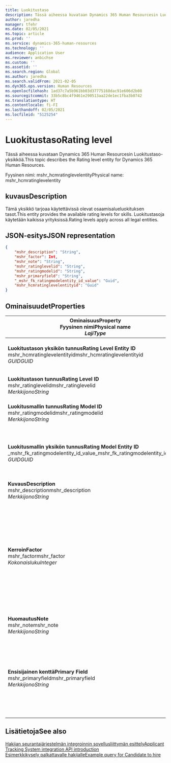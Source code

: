 ```yaml
---
title: Luokitustaso
description: Tässä aiheessa kuvataan Dynamics 365 Human Resourcesin Luokitustaso-yksikköä.
author: jaredha
manager: tfehr
ms.date: 02/05/2021
ms.topic: article
ms.prod: ''
ms.service: dynamics-365-human-resources
ms.technology: ''
audience: Application User
ms.reviewer: anbichse
ms.custom: ''
ms.assetid: ''
ms.search.region: Global
ms.author: jaredha
ms.search.validFrom: 2021-02-05
ms.dyn365.ops.version: Human Resources
ms.openlocfilehash: 1ad37c7a5b961bb03d37775168dac91e606d2b08
ms.sourcegitcommit: 33b5c8bc4f9461e290513aa22de1ec1fba3b0742
ms.translationtype: HT
ms.contentlocale: fi-FI
ms.lasthandoff: 02/05/2021
ms.locfileid: "5125254"
---
```

# <a name="rating-level"></a><span data-ttu-id="e7bd2-103">Luokitustaso</span><span class="sxs-lookup"><span data-stu-id="e7bd2-103">Rating level</span></span>

<span data-ttu-id="e7bd2-104">Tässä aiheessa kuvataan Dynamics 365 Human Resourcesin Luokitustaso-yksikköä.</span><span class="sxs-lookup"><span data-stu-id="e7bd2-104">This topic describes the Rating level entity for Dynamics 365 Human Resources.</span></span>

<span data-ttu-id="e7bd2-105">Fyysinen nimi: mshr_hcmratinglevelentity</span><span class="sxs-lookup"><span data-stu-id="e7bd2-105">Physical name: mshr_hcmratinglevelentity</span></span>

## <a name="description"></a><span data-ttu-id="e7bd2-106">kuvaus</span><span class="sxs-lookup"><span data-stu-id="e7bd2-106">Description</span></span>

<span data-ttu-id="e7bd2-107">Tämä yksikkö tarjoaa käytettävissä olevat osaamisalueluokituksen tasot.</span><span class="sxs-lookup"><span data-stu-id="e7bd2-107">This entity provides the available rating levels for skills.</span></span> <span data-ttu-id="e7bd2-108">Luokitustasoja käytetään kaikissa yrityksissä.</span><span class="sxs-lookup"><span data-stu-id="e7bd2-108">Rating levels apply across all legal entities.</span></span>

## <a name="json-representation"></a><span data-ttu-id="e7bd2-109">JSON-esitys</span><span class="sxs-lookup"><span data-stu-id="e7bd2-109">JSON representation</span></span>

```json
{
    "mshr_description": "String",
    "mshr_factor": Int,
    "mshr_note": "String",
    "mshr_ratinglevelid": "String",
    "mshr_ratingmodelid": "String",
    "mshr_primaryfield": "String",
    "_mshr_fk_ratingmodelentity_id_value": "Guid",
    "mshr_hcmratinglevelentityid": "Guid"
}
```

## <a name="properties"></a><span data-ttu-id="e7bd2-110">Ominaisuudet</span><span class="sxs-lookup"><span data-stu-id="e7bd2-110">Properties</span></span>

| <span data-ttu-id="e7bd2-111">Ominaisuus</span><span class="sxs-lookup"><span data-stu-id="e7bd2-111">Property</span></span><br><span data-ttu-id="e7bd2-112">**Fyysinen nimi**</span><span class="sxs-lookup"><span data-stu-id="e7bd2-112">**Physical name**</span></span><br><span data-ttu-id="e7bd2-113">**_Laji_**</span><span class="sxs-lookup"><span data-stu-id="e7bd2-113">**_Type_**</span></span> | <span data-ttu-id="e7bd2-114">Käytä</span><span class="sxs-lookup"><span data-stu-id="e7bd2-114">Use</span></span> | <span data-ttu-id="e7bd2-115">kuvaus</span><span class="sxs-lookup"><span data-stu-id="e7bd2-115">Description</span></span> |
| --- | --- | --- |
| <span data-ttu-id="e7bd2-116">**Luokitustason yksikön tunnus**</span><span class="sxs-lookup"><span data-stu-id="e7bd2-116">**Rating Level Entity ID**</span></span><br><span data-ttu-id="e7bd2-117">mshr_hcmratinglevelentityid</span><span class="sxs-lookup"><span data-stu-id="e7bd2-117">mshr_hcmratinglevelentityid</span></span><br><span data-ttu-id="e7bd2-118">*GUID*</span><span class="sxs-lookup"><span data-stu-id="e7bd2-118">*GUID*</span></span> | <span data-ttu-id="e7bd2-119">Vain luku</span><span class="sxs-lookup"><span data-stu-id="e7bd2-119">Read-only</span></span><br><span data-ttu-id="e7bd2-120">Vaadittu</span><span class="sxs-lookup"><span data-stu-id="e7bd2-120">Required</span></span><br><span data-ttu-id="e7bd2-121">Järjestelmän luoma</span><span class="sxs-lookup"><span data-stu-id="e7bd2-121">System-generated</span></span> | <span data-ttu-id="e7bd2-122">Järjestelmän luoma tason yksilöivä tunnus.</span><span class="sxs-lookup"><span data-stu-id="e7bd2-122">The system-generated unique identifier for the level.</span></span> |
| <span data-ttu-id="e7bd2-123">**Luokitustason tunnus**</span><span class="sxs-lookup"><span data-stu-id="e7bd2-123">**Rating Level ID**</span></span><br><span data-ttu-id="e7bd2-124">mshr_ratinglevelid</span><span class="sxs-lookup"><span data-stu-id="e7bd2-124">mshr_ratinglevelid</span></span><br><span data-ttu-id="e7bd2-125">*Merkkijono*</span><span class="sxs-lookup"><span data-stu-id="e7bd2-125">*String*</span></span> | <span data-ttu-id="e7bd2-126">Luku/Kirjoitus</span><span class="sxs-lookup"><span data-stu-id="e7bd2-126">Read/write</span></span><br><span data-ttu-id="e7bd2-127">Vaadittu</span><span class="sxs-lookup"><span data-stu-id="e7bd2-127">Required</span></span> | <span data-ttu-id="e7bd2-128">Käyttäjän luettava tason yksilöivä tunnus.</span><span class="sxs-lookup"><span data-stu-id="e7bd2-128">User-readable unique identifier for the level.</span></span> |
| <span data-ttu-id="e7bd2-129">**Luokitusmallin tunnus**</span><span class="sxs-lookup"><span data-stu-id="e7bd2-129">**Rating Model ID**</span></span><br><span data-ttu-id="e7bd2-130">mshr_ratingmodelid</span><span class="sxs-lookup"><span data-stu-id="e7bd2-130">mshr_ratingmodelid</span></span><br><span data-ttu-id="e7bd2-131">*Merkkijono*</span><span class="sxs-lookup"><span data-stu-id="e7bd2-131">*String*</span></span> | <span data-ttu-id="e7bd2-132">Luku/Kirjoitus</span><span class="sxs-lookup"><span data-stu-id="e7bd2-132">Read/write</span></span><br><span data-ttu-id="e7bd2-133">Vaadittu</span><span class="sxs-lookup"><span data-stu-id="e7bd2-133">Required</span></span> | <span data-ttu-id="e7bd2-134">Luokitusmalli, johon luokitustaso kuuluu.</span><span class="sxs-lookup"><span data-stu-id="e7bd2-134">The rating model to which the rating level belongs.</span></span> |
| <span data-ttu-id="e7bd2-135">**Luokitusmallin yksikön tunnus**</span><span class="sxs-lookup"><span data-stu-id="e7bd2-135">**Rating Model Entity ID**</span></span><br><span data-ttu-id="e7bd2-136">_mshr_fk_ratingmodelentity_id_value</span><span class="sxs-lookup"><span data-stu-id="e7bd2-136">_mshr_fk_ratingmodelentity_id_value</span></span><br><span data-ttu-id="e7bd2-137">*GUID*</span><span class="sxs-lookup"><span data-stu-id="e7bd2-137">*GUID*</span></span> | <span data-ttu-id="e7bd2-138">Vain luku</span><span class="sxs-lookup"><span data-stu-id="e7bd2-138">Read-only</span></span><br><span data-ttu-id="e7bd2-139">Vaadittu</span><span class="sxs-lookup"><span data-stu-id="e7bd2-139">Required</span></span><br><span data-ttu-id="e7bd2-140">Viiteavain: mshr_hcmratingmodelentity-yksikön mshr_hcmratingmodelentityid</span><span class="sxs-lookup"><span data-stu-id="e7bd2-140">Foreign key: mshr_hcmratingmodelentityid of mshr_hcmratingmodelentity</span></span> | <span data-ttu-id="e7bd2-141">Järjestelmän luoma sen luokitusmallin tunnus, johon luokitustaso kuuluu.</span><span class="sxs-lookup"><span data-stu-id="e7bd2-141">The system-generated identifier for the rating model to which the rating level belongs.</span></span> |
| <span data-ttu-id="e7bd2-142">**Kuvaus**</span><span class="sxs-lookup"><span data-stu-id="e7bd2-142">**Description**</span></span><br><span data-ttu-id="e7bd2-143">mshr_description</span><span class="sxs-lookup"><span data-stu-id="e7bd2-143">mshr_description</span></span><br><span data-ttu-id="e7bd2-144">*Merkkijono*</span><span class="sxs-lookup"><span data-stu-id="e7bd2-144">*String*</span></span> | <span data-ttu-id="e7bd2-145">Luku/Kirjoitus</span><span class="sxs-lookup"><span data-stu-id="e7bd2-145">Read/write</span></span><br><span data-ttu-id="e7bd2-146">Vaadittu</span><span class="sxs-lookup"><span data-stu-id="e7bd2-146">Required</span></span> | <span data-ttu-id="e7bd2-147">Luokitustason kuvaus.</span><span class="sxs-lookup"><span data-stu-id="e7bd2-147">The description of the rating level.</span></span> |
| <span data-ttu-id="e7bd2-148">**Kerroin**</span><span class="sxs-lookup"><span data-stu-id="e7bd2-148">**Factor**</span></span><br><span data-ttu-id="e7bd2-149">mshr_factor</span><span class="sxs-lookup"><span data-stu-id="e7bd2-149">mshr_factor</span></span><br><span data-ttu-id="e7bd2-150">*Kokonaisluku*</span><span class="sxs-lookup"><span data-stu-id="e7bd2-150">*Integer*</span></span> | <span data-ttu-id="e7bd2-151">Luku/Kirjoitus</span><span class="sxs-lookup"><span data-stu-id="e7bd2-151">Read/write</span></span><br><span data-ttu-id="e7bd2-152">Vaadittu</span><span class="sxs-lookup"><span data-stu-id="e7bd2-152">Required</span></span> | <span data-ttu-id="e7bd2-153">Luokitustason kerroin.</span><span class="sxs-lookup"><span data-stu-id="e7bd2-153">The factor for the rating level.</span></span> <span data-ttu-id="e7bd2-154">Kun vertaat nimikkeitä, joissa on eri määrä tasoja, kerrointa käytetään tulosten normalisointiin.</span><span class="sxs-lookup"><span data-stu-id="e7bd2-154">When you compare items with a different number of rating levels, the factor is used to normalize the scores.</span></span> <span data-ttu-id="e7bd2-155">Arvon on oltava kokonaisluku väliltä 0–9.</span><span class="sxs-lookup"><span data-stu-id="e7bd2-155">The value must be an integer between 0 and 9.</span></span> |
| <span data-ttu-id="e7bd2-156">**Huomautus**</span><span class="sxs-lookup"><span data-stu-id="e7bd2-156">**Note**</span></span><br><span data-ttu-id="e7bd2-157">mshr_note</span><span class="sxs-lookup"><span data-stu-id="e7bd2-157">mshr_note</span></span><br><span data-ttu-id="e7bd2-158">*Merkkijono*</span><span class="sxs-lookup"><span data-stu-id="e7bd2-158">*String*</span></span> | <span data-ttu-id="e7bd2-159">Luku/Kirjoitus</span><span class="sxs-lookup"><span data-stu-id="e7bd2-159">Read/write</span></span><br><span data-ttu-id="e7bd2-160">Valinnainen</span><span class="sxs-lookup"><span data-stu-id="e7bd2-160">Optional</span></span> | <span data-ttu-id="e7bd2-161">Luokitustasoon liittyvät huomautukset.</span><span class="sxs-lookup"><span data-stu-id="e7bd2-161">Any notes associated with the rating level.</span></span> |
| <span data-ttu-id="e7bd2-162">**Ensisijainen kenttä**</span><span class="sxs-lookup"><span data-stu-id="e7bd2-162">**Primary Field**</span></span><br><span data-ttu-id="e7bd2-163">mshr_primaryfield</span><span class="sxs-lookup"><span data-stu-id="e7bd2-163">mshr_primaryfield</span></span><br><span data-ttu-id="e7bd2-164">*Merkkijono*</span><span class="sxs-lookup"><span data-stu-id="e7bd2-164">*String*</span></span> | <span data-ttu-id="e7bd2-165">Vain luku</span><span class="sxs-lookup"><span data-stu-id="e7bd2-165">Read-only</span></span><br><span data-ttu-id="e7bd2-166">Vaadittu</span><span class="sxs-lookup"><span data-stu-id="e7bd2-166">Required</span></span> | <span data-ttu-id="e7bd2-167">Kenttä, jota käytetään yksikkötietueen tunnuksena.</span><span class="sxs-lookup"><span data-stu-id="e7bd2-167">Field to be used as an identifier of the entity record.</span></span> <span data-ttu-id="e7bd2-168">Luokitustason tunnuksen ja luokitusmallin tunnuksen yhdistelmä.</span><span class="sxs-lookup"><span data-stu-id="e7bd2-168">Combination of rating level ID and rating model ID.</span></span> |

## <a name="see-also"></a><span data-ttu-id="e7bd2-169">Lisätietoja</span><span class="sxs-lookup"><span data-stu-id="e7bd2-169">See also</span></span>

[<span data-ttu-id="e7bd2-170">Hakijan seurantajärjestelmän integroinnin sovellusliittymän esittely</span><span class="sxs-lookup"><span data-stu-id="e7bd2-170">Applicant Tracking System integration API introduction</span></span>](hr-admin-integration-ats-api-introduction.md)<br>
[<span data-ttu-id="e7bd2-171">Esimerkkikysely palkattavalle hakijalle</span><span class="sxs-lookup"><span data-stu-id="e7bd2-171">Example query for Candidate to hire</span></span>](hr-admin-integration-ats-api-candidate-to-hire-example-query.md)

